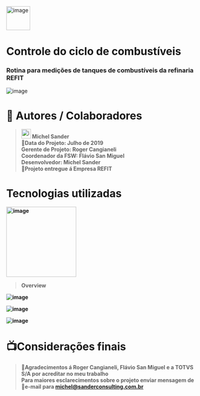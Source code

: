 <img width="63" alt="image" src="https://github.com/michelsander/ListaMunicipiosSmartView/assets/104599995/bc8494cd-ce9d-43cf-b302-8d916fc13900">

# Controle do ciclo de combustíveis
   ### Rotina para medições de tanques de combustíveis da refinaria REFIT

![image](https://github.com/michelsander/Fleetcor/assets/104599995/e0d71c17-90e5-4194-a499-fe64bc131d57)

# 🥷 Autores / Colaboradores

   > <img width="25" alt="image" src="https://github.com/michelsander/ListaMunicipiosSmartView/assets/104599995/580142a7-666c-4ea7-b56f-f8dcd68f161c"><strong> Michel Sander<strong/><br>
   > 📆Data do Projeto: Julho de 2019<BR>
   > Gerente de Projeto: Roger Cangianeli<br>
   > Coordenador da FSW: Flávio San Miguel<br>
   > Desenvolvedor: Michel Sander<br>
   > 🏦Projeto entregue á Empresa REFIT<br>
   
# Tecnologias utilizadas
<img width="185" alt="image" src="https://github.com/michelsander/ListaMunicipiosSmartView/assets/104599995/b7295cdc-2d45-40ee-bb43-ea05e2d9d705"><br>

> Overview

![image](https://github.com/michelsander/Refit/assets/104599995/d01f5966-f473-4223-b3a2-ac9bdf6b2e75)

![image](https://github.com/michelsander/Refit/assets/104599995/20899fb2-8d81-4091-b2a7-5da020fcb3a8)

![image](https://github.com/michelsander/Refit/assets/104599995/aa13929e-7c7b-4794-92c8-03c9873bebe7)

# 📺Considerações finais
   > 🎉Agradecimentos á Roger Cangianeli, Flávio San Miguel e a TOTVS S/A por acreditar no meu trabalho<br>
   > Para maiores esclarecimentos sobre o projeto enviar mensagem de 📨e-mail para michel@sanderconsulting.com.br
